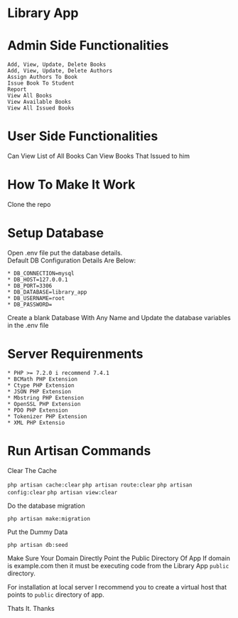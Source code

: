 # Library App

# Admin Side Functionalities

    Add, View, Update, Delete Books
    Add, View, Update, Delete Authors
    Assign Authors To Book
    Issue Book To Student
    Report
    View All Books
    View Available Books
    View All Issued Books


# User Side Functionalities
  
  Can View List of All Books
  Can View Books That Issued to him


# How To Make It Work
 Clone the repo
 
# Setup Database

Open .env file put the database details.<br>
Default DB Configuration Details Are Below:

    * DB_CONNECTION=mysql
    * DB_HOST=127.0.0.1
    * DB_PORT=3306
    * DB_DATABASE=library_app
    * DB_USERNAME=root
    * DB_PASSWORD=

Create a blank Database With Any Name and Update the database variables in the .env file

# Server Requirenments
    * PHP >= 7.2.0 i recommend 7.4.1
    * BCMath PHP Extension
    * Ctype PHP Extension
    * JSON PHP Extension
    * Mbstring PHP Extension
    * OpenSSL PHP Extension
    * PDO PHP Extension
    * Tokenizer PHP Extension
    * XML PHP Extensio

# Run Artisan Commands

Clear The Cache

`php artisan cache:clear`
`php artisan route:clear`
`php artisan config:clear`
`php artisan view:clear`

Do the database migration

`php artisan make:migration`

Put the Dummy Data

`php artisan db:seed`


Make Sure Your Domain Directly Point the Public Directory Of App
If domain is example.com then it must be executing code from the Library App `public` directory.

For installation at local server I recommend you to create a virtual host that points to `public` directory of app.

Thats It.
Thanks
